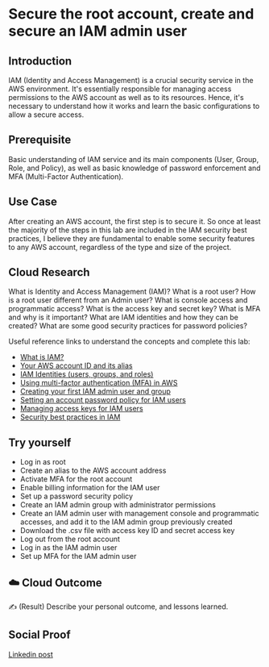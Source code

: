 # Secure the root account, create and secure an IAM admin user

## Introduction

IAM (Identity and Access Management) is a crucial security service in the AWS environment. It's essentially responsible for managing access permissions to the AWS account as well as to its resources. Hence, it's necessary to understand how it works and learn the basic configurations to allow a secure access.

## Prerequisite

Basic understanding of IAM service and its main components (User, Group, Role, and Policy), as well as basic knowledge of password enforcement and MFA (Multi-Factor Authentication).

## Use Case

After creating an AWS account, the first step is to secure it. So once at least the majority of the steps in this lab are included in the IAM security best practices, I believe they are fundamental to enable some security features to any AWS account, regardless of the type and size of the project.

## Cloud Research

What is Identity and Access Management (IAM)?
What is a root user?
How is a root user different from an Admin user?
What is console access and programmatic access?
What is the access key and secret key?
What is MFA and why is it important?
What are IAM identities and how they can be created?
What are some good security practices for password policies?

Useful reference links to understand the concepts and complete this lab:

- [What is IAM?](https://docs.aws.amazon.com/IAM/latest/UserGuide/introduction.html)
- [Your AWS account ID and its alias](https://docs.aws.amazon.com/IAM/latest/UserGuide/console_account-alias.html)
- [IAM Identities (users, groups, and roles)](https://docs.aws.amazon.com/IAM/latest/UserGuide/id.html)
- [Using multi-factor authentication (MFA) in AWS](https://docs.aws.amazon.com/IAM/latest/UserGuide/id_credentials_mfa.html)
- [Creating your first IAM admin user and group](https://docs.aws.amazon.com/IAM/latest/UserGuide/getting-started_create-admin-group.html)
- [Setting an account password policy for IAM users](https://docs.aws.amazon.com/IAM/latest/UserGuide/id_credentials_passwords_account-policy.html?icmpid=docs_iam_console)
- [Managing access keys for IAM users](https://docs.aws.amazon.com/IAM/latest/UserGuide/id_credentials_access-keys.html)
- [Security best practices in IAM](https://docs.aws.amazon.com/IAM/latest/UserGuide/best-practices.html)

## Try yourself

- Log in as root
- Create an alias to the AWS account address
- Activate MFA for the root account
- Enable billing information for the IAM user
- Set up a password security policy
- Create an IAM admin group with administrator permissions
- Create an IAM admin user with management console and programmatic accesses, and add it to the IAM admin group previously created
- Download the .csv file with access key ID and secret access key
- Log out from the root account
- Log in as the IAM admin user
- Set up MFA for the IAM admin user

## ☁️ Cloud Outcome

✍️ (Result) Describe your personal outcome, and lessons learned.

## Social Proof

[Linkedin post](link)
